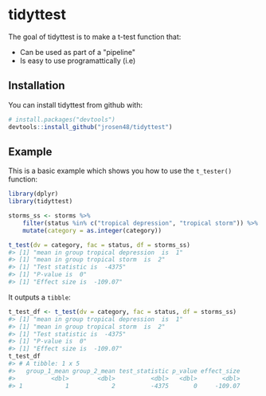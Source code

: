 
<!-- README.md is generated from README.Rmd. Please edit that file -->
tidyttest
=========

The goal of tidyttest is to make a t-test function that:

-   Can be used as part of a "pipeline"
-   Is easy to use programattically (i.e)

Installation
------------

You can install tidyttest from github with:

``` r
# install.packages("devtools")
devtools::install_github("jrosen48/tidyttest")
```

Example
-------

This is a basic example which shows you how to use the `t_tester()` function:

``` r
library(dplyr)
library(tidyttest)

storms_ss <- storms %>% 
    filter(status %in% c("tropical depression", "tropical storm")) %>% 
    mutate(category = as.integer(category))

t_test(dv = category, fac = status, df = storms_ss)
#> [1] "mean in group tropical depression  is  1"
#> [1] "mean in group tropical storm  is  2"
#> [1] "Test statistic is  -4375"
#> [1] "P-value is  0"
#> [1] "Effect size is  -109.07"
```

It outputs a `tibble`:

``` r
t_test_df <- t_test(dv = category, fac = status, df = storms_ss)
#> [1] "mean in group tropical depression  is  1"
#> [1] "mean in group tropical storm  is  2"
#> [1] "Test statistic is  -4375"
#> [1] "P-value is  0"
#> [1] "Effect size is  -109.07"
t_test_df
#> # A tibble: 1 x 5
#>   group_1_mean group_2_mean test_statistic p_value effect_size
#>          <dbl>        <dbl>          <dbl>   <dbl>       <dbl>
#> 1            1            2          -4375       0     -109.07
```
